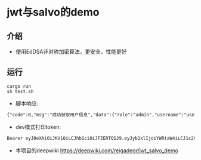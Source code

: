 # jwt与salvo的demo
## 介绍 
- 使用EdDSA非对称加密算法，更安全，性能更好

## 运行
```shell
cargo run
sh test.sh
```
- 脚本响应:
```txt
{"code":0,"msg":"成功获取用户信息","data":{"role":"admin","username":"user1","exp":1746085855}}
```

- dev模式打印token:
```txt
Bearer eyJ0eXAiOiJKV1QiLCJhbGciOiJFZERTQSJ9.eyJyb2xlIjoiYWRtaW4iLCJ1c2VybmFtZSI6InVzZXIxIiwiZXhwIjoxNzQ2MDg1ODU1fQ.YJWsi_2L62QxHE8PBvbX1p_oEUAeUDwd-9I6eqkFzfod_aZRX60V-HF4Xk7PPelelKZ5EnuLU8anloA1vHUQBA
```

- 本项目的deepwiki
https://deepwiki.com/reigadegr/jwt_salvo_demo
